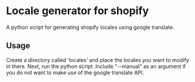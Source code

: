 # Locale generator for shopify

A python script for generating shopify locales using google translate.

## Usage

Create a directory called 'locales' and place the locales you want to modify in there. Next, run the python script. Include "--manual" as an argument if you do not want to make use of the google translate API.
